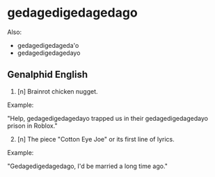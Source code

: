 # gedagedigedagedago

Also:
* gedagedigedageda'o
* gedagedigedagedayo

## Genalphid English

1. [n] Brainrot chicken nugget.

Example:

"Help, gedagedigedagedayo trapped us in their gedagedigedagedayo prison in Roblox."

2. [n] The piece "Cotton Eye Joe" or its first line of lyrics.

Example:

"Gedagedigedagedago, I'd be married a long time ago."

